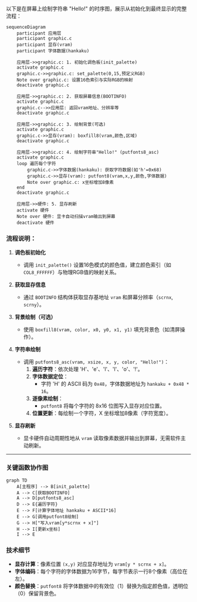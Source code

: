 以下是在屏幕上绘制字符串 "Hello!" 的时序图，展示从初始化到最终显示的完整流程：

```mermaid
sequenceDiagram
    participant 应用层
    participant graphic.c
    participant 显存(vram)
    participant 字体数据(hankaku)

    应用层->>graphic.c: 1. 初始化调色板(init_palette)
    activate graphic.c
    graphic.c->>graphic.c: set_palette(0,15,预定义RGB)
    Note over graphic.c: 设置16色索引与实际RGB的映射
    deactivate graphic.c

    应用层->>graphic.c: 2. 获取屏幕信息(BOOTINFO)
    activate graphic.c
    graphic.c-->>应用层: 返回vram地址、分辨率等
    deactivate graphic.c

    应用层->>graphic.c: 3. 绘制背景(可选)
    activate graphic.c
    graphic.c->>显存(vram): boxfill8(vram,颜色,区域)
    deactivate graphic.c

    应用层->>graphic.c: 4. 绘制字符串"Hello!" (putfonts8_asc)
    activate graphic.c
    loop 遍历每个字符
        graphic.c->>字体数据(hankaku): 获取字符数据(如'h'=0x68)
        graphic.c->>显存(vram): putfont8(vram,x,y,颜色,字体数据)
        Note over graphic.c: x坐标增加8像素
    end
    deactivate graphic.c

    应用层->>硬件: 5. 显存刷新
    activate 硬件
    Note over 硬件: 显卡自动扫描vram输出到屏幕
    deactivate 硬件
```

### 流程说明：
1. **调色板初始化**  
   - 调用 `init_palette()` 设置16色模式的颜色值，建立颜色索引（如 `COL8_FFFFFF`）与物理RGB值的映射关系。

2. **获取显存信息**  
   - 通过 `BOOTINFO` 结构体获取显存基地址 `vram` 和屏幕分辨率（`scrnx`, `scrny`）。

3. **背景绘制（可选）**  
   - 使用 `boxfill8(vram, color, x0, y0, x1, y1)` 填充背景色（如清屏操作）。

4. **字符串绘制**  
   - 调用 `putfonts8_asc(vram, xsize, x, y, color, "Hello!")`：
     1. **遍历字符**：依次处理 'H'、'e'、'l'、'l'、'o'、'!'。
     2. **字体数据定位**：  
        - 字符 'H' 的 ASCII 码为 `0x48`，字体数据地址为 `hankaku + 0x48 * 16`。
     3. **逐像素绘制**：  
        - `putfont8` 将每个字符的 8x16 位图写入显存对应位置。
     4. **位置更新**：每绘制一个字符，X 坐标增加8像素（字符宽度）。

5. **显存刷新**  
   - 显卡硬件自动周期性地从 `vram` 读取像素数据并输出到屏幕，无需软件主动刷新。

---

### 关键函数协作图
```mermaid
graph TD
    A[主程序] --> B[init_palette]
    A --> C[获取BOOTINFO]
    A --> D[putfonts8_asc]
    D --> E{遍历字符}
    E --> F[计算字体地址 hankaku + ASCII*16]
    E --> G[调用putfont8绘制]
    G --> H["写入vram[y*scrnx + x]"]
    H --> I[更新x坐标]
    I --> E
```

### 技术细节
- **显存计算**：像素位置 `(x,y)` 对应显存地址为 `vram[y * scrnx + x]`。
- **字体编码**：每个字符的字体数据为16字节，每字节表示一行8个像素（高位在左）。
- **颜色替换**：`putfont8` 将字体数据中的有效位（1）替换为指定颜色值，透明位（0）保留背景色。